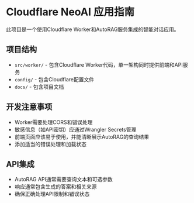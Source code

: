 <!-- Use this file to provide workspace-specific custom instructions to Copilot. For more details, visit https://code.visualstudio.com/docs/copilot/copilot-customization#_use-a-githubcopilotinstructionsmd-file -->

# Cloudflare NeoAI 应用指南

此项目是一个使用Cloudflare Worker和AutoRAG服务集成的智能对话应用。

## 项目结构
- `src/worker/` - 包含Cloudflare Worker代码，单一架构同时提供前端和API服务
- `config/` - 包含Cloudflare配置文件
- `docs/` - 包含项目文档

## 开发注意事项
- Worker需要处理CORS和错误处理
- 敏感信息（如API密钥）应通过Wrangler Secrets管理
- 前端页面应该易于使用，并能清晰展示AutoRAG的查询结果
- 添加适当的错误处理和加载状态

## API集成
- AutoRAG API通常需要查询文本和可选参数
- 响应通常包含生成的答案和相关来源
- 确保正确处理API限制和错误状态

